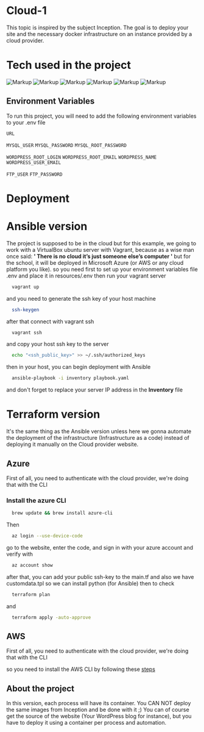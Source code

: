 
# Cloud-1

This topic is inspired by the subject Inception. The goal is to deploy your site and the
necessary docker infrastructure on an instance provided by a cloud provider.

# Tech used in the project

![Markup](https://img.shields.io/badge/Docker-2CA5E0?style=for-the-badge&logo=docker&logoColor=white)
![Markup](https://img.shields.io/badge/Amazon_AWS-FF9900?style=for-the-badge&logo=amazonaws&logoColor=white)
![Markup](https://img.shields.io/badge/Ansible-000000?style=for-the-badge&logo=ansible&logoColor=white)
![Markup](https://img.shields.io/badge/microsoft%20azure-0089D6?style=for-the-badge&logo=microsoft-azure&logoColor=white) 
![Markup](https://img.shields.io/badge/Terraform-7B42BC?style=for-the-badge&logo=terraform&logoColor=white) 
![Markup](https://img.shields.io/badge/Wordpress-21759B?style=for-the-badge&logo=wordpress&logoColor=white) 

## Environment Variables

To run this project, you will need to add the following environment variables to your .env file

`URL`

`MYSQL_USER`
`MYSQL_PASSWORD`
`MYSQL_ROOT_PASSWORD`

`WORDPRESS_ROOT_LOGIN`
`WORDPRESS_ROOT_EMAIL`
`WORDPRESS_NAME`
`WORDPRESS_USER_EMAIL`

`FTP_USER`
`FTP_PASSWORD`

# Deployment
# Ansible version
The project is supposed to be in the cloud but for this example, we going to work 
with a VirtualBox ubuntu server with Vagrant, because as a wise man once said: 
        **' There is no cloud it’s just someone else’s computer '**
but for the school, it will be deployed in Microsoft Azure (or AWS or any cloud platform you like).
so you need first to set up your environment variables file .env and place it in resources/.env
then run your vagrant server
```bash
  vagrant up
```
and you need to generate the ssh key of your host machine
```bash
  ssh-keygen
```
after that connect with vagrant ssh
```bash
  vagrant ssh
```
and copy your host ssh key to the server
```bash
  echo "<ssh_public_key>" >> ~/.ssh/authorized_keys
```
then in your host, you can begin deployment with Ansible
```bash
  ansible-playbook -i inventory playbook.yaml
```
and don't forget to replace your server IP address in the **Inventory** file
# Terraform version
It's the same thing as the Ansible version unless here we gonna automate the deployment of the infrastructure (Infrastructure as a code)
instead of deploying it manually on the Cloud provider website.
## Azure
First of all, you need to authenticate with the cloud provider, we're doing that with the CLI
### Install the azure CLI

```bash
  brew update && brew install azure-cli
```
Then 
```bash
  az login --use-device-code
```
go to the website, enter the code, and sign in with your azure account
and verify with
```bash
  az account show
```
after that, you can add your public ssh-key to the main.tf and also we have customdata.tpl so we can install python (for Ansible)
then to check

```bash
  terraform plan
```
and 
```bash
  terraform apply -auto-approve
```
## AWS
First of all, you need to authenticate with the cloud provider, we're doing that with the CLI

so you need to install the AWS CLI by following these [steps](https://docs.aws.amazon.com/cli/latest/userguide/getting-started-install.html)

## About the project

In this version, each process will have its container. You CAN NOT deploy the same
images from Inception and be done with it ;) You can of course get the source of the
website (Your WordPress blog for instance), but you have to deploy it using a container
per process and automation.

    


    



